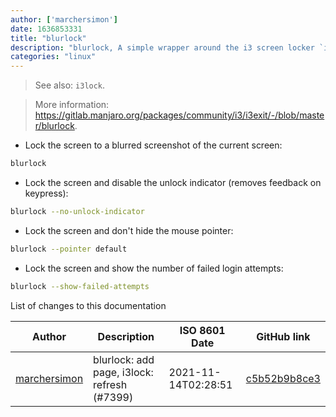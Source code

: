 ```yaml
---
author: ['marchersimon']
date: 1636853331
title: "blurlock"
description: "blurlock, A simple wrapper around the i3 screen locker `i3lock`, which blurs the screen."
categories: "linux"
---
```

> See also: `i3lock`.

> More information: <https://gitlab.manjaro.org/packages/community/i3/i3exit/-/blob/master/blurlock>.

- Lock the screen to a blurred screenshot of the current screen:

```bash
blurlock
```

- Lock the screen and disable the unlock indicator (removes feedback on keypress):

```bash
blurlock --no-unlock-indicator
```

- Lock the screen and don't hide the mouse pointer:

```bash
blurlock --pointer default
```

- Lock the screen and show the number of failed login attempts:

```bash
blurlock --show-failed-attempts
```
List of changes to this documentation


Author | Description | ISO 8601 Date | GitHub link
------|-----|-----|-----
[marchersimon](mailto:50295997+marchersimon@users.noreply.github.com) | blurlock: add page, i3lock: refresh (#7399) | 2021-11-14T02:28:51 | [c5b52b9b8ce3](https://github.com/tldr-pages/tldr/commit/c5b52b9b8ce3e1796a4050a9d7ddd8d3fe72ba05)

